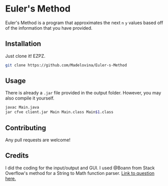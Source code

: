 # Euler's Method

Euler's Method is a program that approximates the next `n` `y` values based off of the information that you have provided. 

## Installation

Just clone it! EZPZ. 

```bash
git clone https://github.com/Madelovina/Euler-s-Method
```

## Usage
There is already a `.jar` file provided in the output folder. However, you may also compile it yourself. 

```bash
javac Main.java
jar cfve client.jar Main Main.class Main$1.class
```

## Contributing
Any pull requests are welcome!

## Credits
I did the coding for the input/output and GUI. I used @Boann from Stack Overflow's method for a String to Math function parser. 
[Link to question here.](https://stackoverflow.com/a/26227947/8698559)
